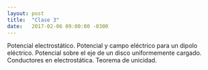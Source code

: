 ```yaml
---
layout: post
title:  "Clase 3"
date:   2017-02-06 09:00:00 -0300
---
```

Potencial electrostático. Potencial y campo eléctrico para un dipolo eléctrico. Potencial sobre el eje de un disco uniformemente cargado. Conductores en electrostática. Teorema de unicidad.
